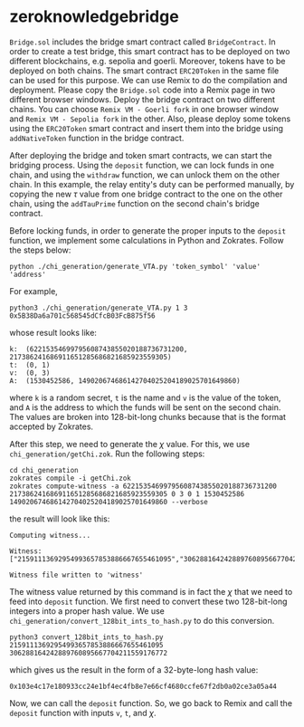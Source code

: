 # zeroknowledgebridge

`Bridge.sol` includes the bridge smart contract called `BridgeContract`. In order to create a test bridge, this smart contract has to be deployed on two different blockchains, e.g. sepolia and goerli.
Moreover, tokens have to be deployed on both chains. The smart contract `ERC20Token` in the same file can be used for this purpose. 
We can use Remix to do the compilation and deployment. Please copy the `Bridge.sol` code into a Remix page in two different browser windows. Deploy the bridge contract on two different chains. You can choose `Remix VM - Goerli fork` in one browser window and `Remix VM - Sepolia fork` in the other. Also, please deploy some tokens using the `ERC20Token` smart contract and insert them into the bridge using `addNativeToken` function in the bridge contract. 

After deploying the bridge and token smart contracts, we can start the bridging process. Using the `deposit` function, we can lock funds in one chain, and using the `withdraw` function, we can unlock them on the other chain. In this example, the relay entity's duty can be performed manually, by copying the new $\tau$ value from one bridge contract to the one on the other chain, using the `addTauPrime` function on the second chain's bridge contract. 

Before locking funds, in order to generate the proper inputs to the `deposit` function, we implement some calculations in Python and Zokrates. Follow the steps below:

```
python ./chi_generation/generate_VTA.py 'token_symbol' 'value' 'address'
```
For example, 
```
python3 ./chi_generation/generate_VTA.py 1 3 0x5B38Da6a701c568545dCfcB03FcB875f56
```
whose result looks like:
```
k:  (62215354699795608743855020188736731200, 217386241686911651285686821685923559305)
t:  (0, 1)
v:  (0, 3)
A:  (1530452586, 149020674686142704025204189025701649860)
```
where `k` is a random secret, `t` is the name and `v` is the value of the token, and `A` is the address to which the funds will be sent on the second chain. The values are broken into 128-bit-long chunks because that is the format accepted by Zokrates.

After this step, we need to generate the $\chi$ value. For this, we use `chi_generation/getChi.zok`. Run the following steps:
```
cd chi_generation
zokrates compile -i getChi.zok
zokrates compute-witness -a 62215354699795608743855020188736731200 217386241686911651285686821685923559305 0 3 0 1 1530452586 149020674686142704025204189025701649860 --verbose

```
the result will look like this:
```
Computing witness...

Witness: 
["21591113692954993657853886667655461095","306288164242889760895667704211559176772"]

Witness file written to 'witness'
```
The witness value returned by this command is in fact the $\chi$ that we need to feed into `deposit` function. We first need to convert these two 128-bit-long integers into a proper hash value. We use `chi_generation/convert_128bit_ints_to_hash.py` to do this conversion. 
```
python3 convert_128bit_ints_to_hash.py 21591113692954993657853886667655461095 306288164242889760895667704211559176772
```
which gives us the result in the form of a 32-byte-long hash value:
```
0x103e4c17e180933cc24e1bf4ec4fb8e7e66cf4680ccfe67f2db0a02ce3a05a44
```
Now, we can call the `deposit` function. So, we go back to Remix and call the `deposit` function with inputs `v`, `t`, and $\chi$. 
